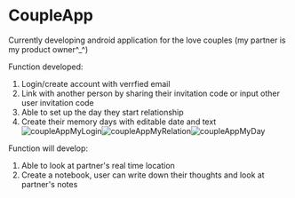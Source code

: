 # CoupleApp

Currently developing android application for the love couples (my partner is my product owner^_^)

Function developed:
1. Login/create account with verrfied email
2. Link with another person by sharing their invitation code or input other user invitation code
2. Able to set up the day they start relationship
3. Create their memory days with editable date and text
![coupleAppMyLogin](https://user-images.githubusercontent.com/70109318/235264413-fcb1d3ce-1373-4994-b6b0-24fde8e2a5bd.gif)![coupleAppMyRelation](https://user-images.githubusercontent.com/70109318/235264425-992352ff-91d0-49a9-9934-685d5092075c.gif)![coupleAppMyDay](https://user-images.githubusercontent.com/70109318/235263577-1983606f-5e66-4954-af31-f07911bc135d.gif)


Function will develop:
1. Able to look at partner's real time location
2. Create a notebook, user can write down their thoughts and look at partner's notes

